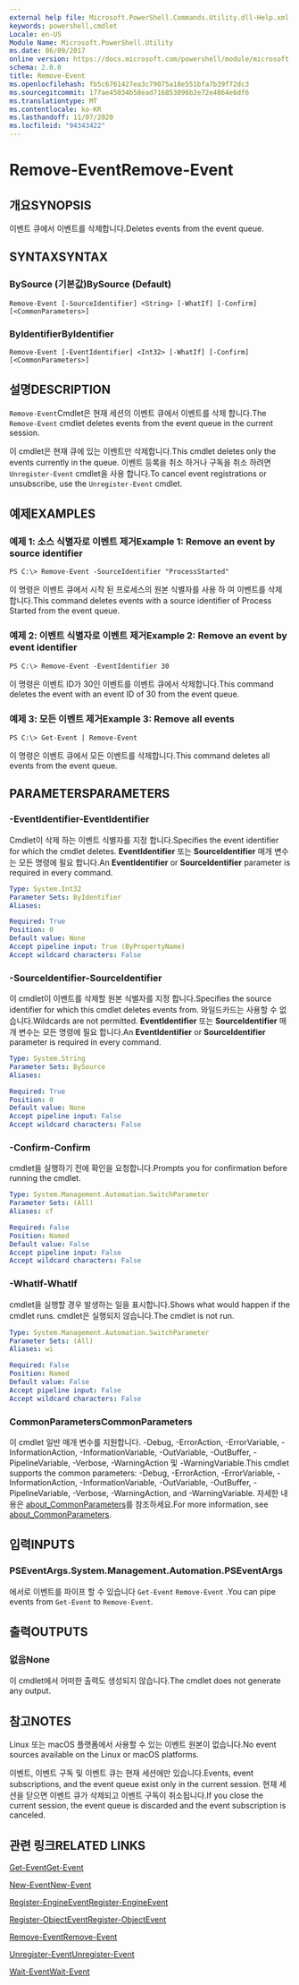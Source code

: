 ```yaml
---
external help file: Microsoft.PowerShell.Commands.Utility.dll-Help.xml
keywords: powershell,cmdlet
Locale: en-US
Module Name: Microsoft.PowerShell.Utility
ms.date: 06/09/2017
online version: https://docs.microsoft.com/powershell/module/microsoft.powershell.utility/remove-event?view=powershell-6&WT.mc_id=ps-gethelp
schema: 2.0.0
title: Remove-Event
ms.openlocfilehash: fb5c6761427ea3c79075a18e551bfa7b39f72dc3
ms.sourcegitcommit: 177ae45034b58ead716853096b2e72e4864e6df6
ms.translationtype: MT
ms.contentlocale: ko-KR
ms.lasthandoff: 11/07/2020
ms.locfileid: "94343422"
---
```

# <span data-ttu-id="3c55a-103">Remove-Event</span><span class="sxs-lookup"><span data-stu-id="3c55a-103">Remove-Event</span></span>

## <span data-ttu-id="3c55a-104">개요</span><span class="sxs-lookup"><span data-stu-id="3c55a-104">SYNOPSIS</span></span>
<span data-ttu-id="3c55a-105">이벤트 큐에서 이벤트를 삭제합니다.</span><span class="sxs-lookup"><span data-stu-id="3c55a-105">Deletes events from the event queue.</span></span>

## <span data-ttu-id="3c55a-106">SYNTAX</span><span class="sxs-lookup"><span data-stu-id="3c55a-106">SYNTAX</span></span>

### <span data-ttu-id="3c55a-107">BySource (기본값)</span><span class="sxs-lookup"><span data-stu-id="3c55a-107">BySource (Default)</span></span>

```
Remove-Event [-SourceIdentifier] <String> [-WhatIf] [-Confirm] [<CommonParameters>]
```

### <span data-ttu-id="3c55a-108">ByIdentifier</span><span class="sxs-lookup"><span data-stu-id="3c55a-108">ByIdentifier</span></span>

```
Remove-Event [-EventIdentifier] <Int32> [-WhatIf] [-Confirm] [<CommonParameters>]
```

## <span data-ttu-id="3c55a-109">설명</span><span class="sxs-lookup"><span data-stu-id="3c55a-109">DESCRIPTION</span></span>

<span data-ttu-id="3c55a-110">`Remove-Event`Cmdlet은 현재 세션의 이벤트 큐에서 이벤트를 삭제 합니다.</span><span class="sxs-lookup"><span data-stu-id="3c55a-110">The `Remove-Event` cmdlet deletes events from the event queue in the current session.</span></span>

<span data-ttu-id="3c55a-111">이 cmdlet은 현재 큐에 있는 이벤트만 삭제합니다.</span><span class="sxs-lookup"><span data-stu-id="3c55a-111">This cmdlet deletes only the events currently in the queue.</span></span> <span data-ttu-id="3c55a-112">이벤트 등록을 취소 하거나 구독을 취소 하려면 `Unregister-Event` cmdlet을 사용 합니다.</span><span class="sxs-lookup"><span data-stu-id="3c55a-112">To cancel event registrations or unsubscribe, use the `Unregister-Event` cmdlet.</span></span>

## <span data-ttu-id="3c55a-113">예제</span><span class="sxs-lookup"><span data-stu-id="3c55a-113">EXAMPLES</span></span>

### <span data-ttu-id="3c55a-114">예제 1: 소스 식별자로 이벤트 제거</span><span class="sxs-lookup"><span data-stu-id="3c55a-114">Example 1: Remove an event by source identifier</span></span>

```
PS C:\> Remove-Event -SourceIdentifier "ProcessStarted"
```

<span data-ttu-id="3c55a-115">이 명령은 이벤트 큐에서 시작 된 프로세스의 원본 식별자를 사용 하 여 이벤트를 삭제 합니다.</span><span class="sxs-lookup"><span data-stu-id="3c55a-115">This command deletes events with a source identifier of Process Started from the event queue.</span></span>

### <span data-ttu-id="3c55a-116">예제 2: 이벤트 식별자로 이벤트 제거</span><span class="sxs-lookup"><span data-stu-id="3c55a-116">Example 2: Remove an event by event identifier</span></span>

```
PS C:\> Remove-Event -EventIdentifier 30
```

<span data-ttu-id="3c55a-117">이 명령은 이벤트 ID가 30인 이벤트를 이벤트 큐에서 삭제합니다.</span><span class="sxs-lookup"><span data-stu-id="3c55a-117">This command deletes the event with an event ID of 30 from the event queue.</span></span>

### <span data-ttu-id="3c55a-118">예제 3: 모든 이벤트 제거</span><span class="sxs-lookup"><span data-stu-id="3c55a-118">Example 3: Remove all events</span></span>

```
PS C:\> Get-Event | Remove-Event
```

<span data-ttu-id="3c55a-119">이 명령은 이벤트 큐에서 모든 이벤트를 삭제합니다.</span><span class="sxs-lookup"><span data-stu-id="3c55a-119">This command deletes all events from the event queue.</span></span>

## <span data-ttu-id="3c55a-120">PARAMETERS</span><span class="sxs-lookup"><span data-stu-id="3c55a-120">PARAMETERS</span></span>

### <span data-ttu-id="3c55a-121">-EventIdentifier</span><span class="sxs-lookup"><span data-stu-id="3c55a-121">-EventIdentifier</span></span>

<span data-ttu-id="3c55a-122">Cmdlet이 삭제 하는 이벤트 식별자를 지정 합니다.</span><span class="sxs-lookup"><span data-stu-id="3c55a-122">Specifies the event identifier for which the cmdlet deletes.</span></span> <span data-ttu-id="3c55a-123">**EventIdentifier** 또는 **SourceIdentifier** 매개 변수는 모든 명령에 필요 합니다.</span><span class="sxs-lookup"><span data-stu-id="3c55a-123">An **EventIdentifier** or **SourceIdentifier** parameter is required in every command.</span></span>

```yaml
Type: System.Int32
Parameter Sets: ByIdentifier
Aliases:

Required: True
Position: 0
Default value: None
Accept pipeline input: True (ByPropertyName)
Accept wildcard characters: False
```

### <span data-ttu-id="3c55a-124">-SourceIdentifier</span><span class="sxs-lookup"><span data-stu-id="3c55a-124">-SourceIdentifier</span></span>

<span data-ttu-id="3c55a-125">이 cmdlet이 이벤트를 삭제할 원본 식별자를 지정 합니다.</span><span class="sxs-lookup"><span data-stu-id="3c55a-125">Specifies the source identifier for which this cmdlet deletes events from.</span></span> <span data-ttu-id="3c55a-126">와일드카드는 사용할 수 없습니다.</span><span class="sxs-lookup"><span data-stu-id="3c55a-126">Wildcards are not permitted.</span></span> <span data-ttu-id="3c55a-127">**EventIdentifier** 또는 **SourceIdentifier** 매개 변수는 모든 명령에 필요 합니다.</span><span class="sxs-lookup"><span data-stu-id="3c55a-127">An **EventIdentifier** or **SourceIdentifier** parameter is required in every command.</span></span>

```yaml
Type: System.String
Parameter Sets: BySource
Aliases:

Required: True
Position: 0
Default value: None
Accept pipeline input: False
Accept wildcard characters: False
```

### <span data-ttu-id="3c55a-128">-Confirm</span><span class="sxs-lookup"><span data-stu-id="3c55a-128">-Confirm</span></span>

<span data-ttu-id="3c55a-129">cmdlet을 실행하기 전에 확인을 요청합니다.</span><span class="sxs-lookup"><span data-stu-id="3c55a-129">Prompts you for confirmation before running the cmdlet.</span></span>

```yaml
Type: System.Management.Automation.SwitchParameter
Parameter Sets: (All)
Aliases: cf

Required: False
Position: Named
Default value: False
Accept pipeline input: False
Accept wildcard characters: False
```

### <span data-ttu-id="3c55a-130">-WhatIf</span><span class="sxs-lookup"><span data-stu-id="3c55a-130">-WhatIf</span></span>

<span data-ttu-id="3c55a-131">cmdlet을 실행할 경우 발생하는 일을 표시합니다.</span><span class="sxs-lookup"><span data-stu-id="3c55a-131">Shows what would happen if the cmdlet runs.</span></span> <span data-ttu-id="3c55a-132">cmdlet은 실행되지 않습니다.</span><span class="sxs-lookup"><span data-stu-id="3c55a-132">The cmdlet is not run.</span></span>

```yaml
Type: System.Management.Automation.SwitchParameter
Parameter Sets: (All)
Aliases: wi

Required: False
Position: Named
Default value: False
Accept pipeline input: False
Accept wildcard characters: False
```

### <span data-ttu-id="3c55a-133">CommonParameters</span><span class="sxs-lookup"><span data-stu-id="3c55a-133">CommonParameters</span></span>

<span data-ttu-id="3c55a-134">이 cmdlet 일반 매개 변수를 지원합니다. -Debug, -ErrorAction, -ErrorVariable, -InformationAction, -InformationVariable, -OutVariable, -OutBuffer, -PipelineVariable, -Verbose, -WarningAction 및 -WarningVariable.</span><span class="sxs-lookup"><span data-stu-id="3c55a-134">This cmdlet supports the common parameters: -Debug, -ErrorAction, -ErrorVariable, -InformationAction, -InformationVariable, -OutVariable, -OutBuffer, -PipelineVariable, -Verbose, -WarningAction, and -WarningVariable.</span></span> <span data-ttu-id="3c55a-135">자세한 내용은 [about_CommonParameters](https://go.microsoft.com/fwlink/?LinkID=113216)를 참조하세요.</span><span class="sxs-lookup"><span data-stu-id="3c55a-135">For more information, see [about_CommonParameters](https://go.microsoft.com/fwlink/?LinkID=113216).</span></span>

## <span data-ttu-id="3c55a-136">입력</span><span class="sxs-lookup"><span data-stu-id="3c55a-136">INPUTS</span></span>

### <span data-ttu-id="3c55a-137">PSEventArgs.</span><span class="sxs-lookup"><span data-stu-id="3c55a-137">System.Management.Automation.PSEventArgs</span></span>

<span data-ttu-id="3c55a-138">에서로 이벤트를 파이프 할 수 있습니다 `Get-Event` `Remove-Event` .</span><span class="sxs-lookup"><span data-stu-id="3c55a-138">You can pipe events from `Get-Event` to `Remove-Event`.</span></span>

## <span data-ttu-id="3c55a-139">출력</span><span class="sxs-lookup"><span data-stu-id="3c55a-139">OUTPUTS</span></span>

### <span data-ttu-id="3c55a-140">없음</span><span class="sxs-lookup"><span data-stu-id="3c55a-140">None</span></span>

<span data-ttu-id="3c55a-141">이 cmdlet에서 어떠한 출력도 생성되지 않습니다.</span><span class="sxs-lookup"><span data-stu-id="3c55a-141">The cmdlet does not generate any output.</span></span>

## <span data-ttu-id="3c55a-142">참고</span><span class="sxs-lookup"><span data-stu-id="3c55a-142">NOTES</span></span>

<span data-ttu-id="3c55a-143">Linux 또는 macOS 플랫폼에서 사용할 수 있는 이벤트 원본이 없습니다.</span><span class="sxs-lookup"><span data-stu-id="3c55a-143">No event sources available on the Linux or macOS platforms.</span></span>

<span data-ttu-id="3c55a-144">이벤트, 이벤트 구독 및 이벤트 큐는 현재 세션에만 있습니다.</span><span class="sxs-lookup"><span data-stu-id="3c55a-144">Events, event subscriptions, and the event queue exist only in the current session.</span></span> <span data-ttu-id="3c55a-145">현재 세션을 닫으면 이벤트 큐가 삭제되고 이벤트 구독이 취소됩니다.</span><span class="sxs-lookup"><span data-stu-id="3c55a-145">If you close the current session, the event queue is discarded and the event subscription is canceled.</span></span>

## <span data-ttu-id="3c55a-146">관련 링크</span><span class="sxs-lookup"><span data-stu-id="3c55a-146">RELATED LINKS</span></span>

[<span data-ttu-id="3c55a-147">Get-Event</span><span class="sxs-lookup"><span data-stu-id="3c55a-147">Get-Event</span></span>](Get-Event.md)

[<span data-ttu-id="3c55a-148">New-Event</span><span class="sxs-lookup"><span data-stu-id="3c55a-148">New-Event</span></span>](New-Event.md)

[<span data-ttu-id="3c55a-149">Register-EngineEvent</span><span class="sxs-lookup"><span data-stu-id="3c55a-149">Register-EngineEvent</span></span>](Register-EngineEvent.md)

[<span data-ttu-id="3c55a-150">Register-ObjectEvent</span><span class="sxs-lookup"><span data-stu-id="3c55a-150">Register-ObjectEvent</span></span>](Register-ObjectEvent.md)

[<span data-ttu-id="3c55a-151">Remove-Event</span><span class="sxs-lookup"><span data-stu-id="3c55a-151">Remove-Event</span></span>](Remove-Event.md)

[<span data-ttu-id="3c55a-152">Unregister-Event</span><span class="sxs-lookup"><span data-stu-id="3c55a-152">Unregister-Event</span></span>](Unregister-Event.md)

[<span data-ttu-id="3c55a-153">Wait-Event</span><span class="sxs-lookup"><span data-stu-id="3c55a-153">Wait-Event</span></span>](Wait-Event.md)
